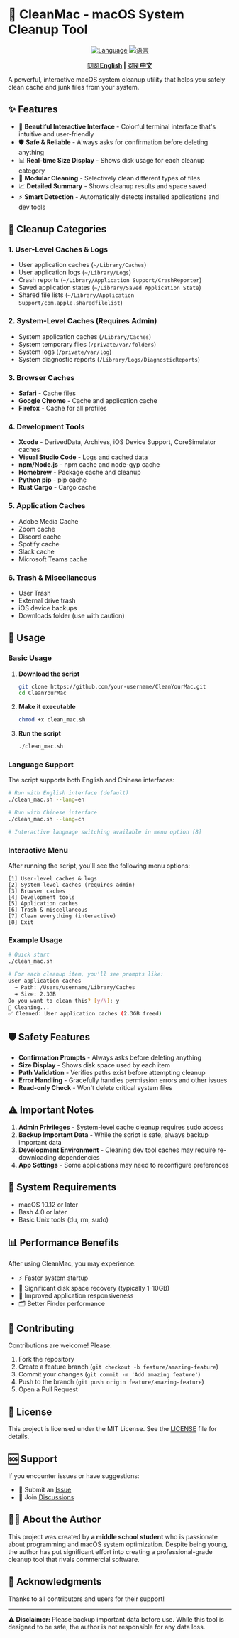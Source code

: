 # 🧼 CleanMac - macOS System Cleanup Tool

<div align="center">

[![Language](https://img.shields.io/badge/Language-English-blue.svg)](README.md)
[![语言](https://img.shields.io/badge/语言-中文-red.svg)](README_CN.md)

**[🇺🇸 English](README.md) | [🇨🇳 中文](README_CN.md)**

</div>

A powerful, interactive macOS system cleanup utility that helps you safely clean cache and junk files from your system.

## ✨ Features

- 🎨 **Beautiful Interactive Interface** - Colorful terminal interface that's intuitive and user-friendly
- 🛡️ **Safe & Reliable** - Always asks for confirmation before deleting anything
- 📊 **Real-time Size Display** - Shows disk usage for each cleanup category
- 🎯 **Modular Cleaning** - Selectively clean different types of files
- 📈 **Detailed Summary** - Shows cleanup results and space saved
- ⚡ **Smart Detection** - Automatically detects installed applications and dev tools

## 🧹 Cleanup Categories

### 1. User-Level Caches & Logs
- User application caches (`~/Library/Caches`)
- User application logs (`~/Library/Logs`)
- Crash reports (`~/Library/Application Support/CrashReporter`)
- Saved application states (`~/Library/Saved Application State`)
- Shared file lists (`~/Library/Application Support/com.apple.sharedfilelist`)

### 2. System-Level Caches (Requires Admin)
- System application caches (`/Library/Caches`)
- System temporary files (`/private/var/folders`)
- System logs (`/private/var/log`)
- System diagnostic reports (`/Library/Logs/DiagnosticReports`)

### 3. Browser Caches
- **Safari** - Cache files
- **Google Chrome** - Cache and application cache
- **Firefox** - Cache for all profiles

### 4. Development Tools
- **Xcode** - DerivedData, Archives, iOS Device Support, CoreSimulator caches
- **Visual Studio Code** - Logs and cached data
- **npm/Node.js** - npm cache and node-gyp cache
- **Homebrew** - Package cache and cleanup
- **Python pip** - pip cache
- **Rust Cargo** - Cargo cache

### 5. Application Caches
- Adobe Media Cache
- Zoom cache
- Discord cache
- Spotify cache
- Slack cache
- Microsoft Teams cache

### 6. Trash & Miscellaneous
- User Trash
- External drive trash
- iOS device backups
- Downloads folder (use with caution)

## 🚀 Usage

### Basic Usage

1. **Download the script**
   ```bash
   git clone https://github.com/your-username/CleanYourMac.git
   cd CleanYourMac
   ```

2. **Make it executable**
   ```bash
   chmod +x clean_mac.sh
   ```

3. **Run the script**
   ```bash
   ./clean_mac.sh
   ```

### Language Support

The script supports both English and Chinese interfaces:

```bash
# Run with English interface (default)
./clean_mac.sh --lang=en

# Run with Chinese interface
./clean_mac.sh --lang=cn

# Interactive language switching available in menu option [8]
```

### Interactive Menu

After running the script, you'll see the following menu options:

```
[1] User-level caches & logs
[2] System-level caches (requires admin)
[3] Browser caches
[4] Development tools
[5] Application caches
[6] Trash & miscellaneous
[7] Clean everything (interactive)
[8] Exit
```

### Example Usage

```bash
# Quick start
./clean_mac.sh

# For each cleanup item, you'll see prompts like:
User application caches
  → Path: /Users/username/Library/Caches
  → Size: 2.3GB
Do you want to clean this? [y/N]: y
🧹 Cleaning...
✅ Cleaned: User application caches (2.3GB freed)
```

## 🛡️ Safety Features

- **Confirmation Prompts** - Always asks before deleting anything
- **Size Display** - Shows disk space used by each item
- **Path Validation** - Verifies paths exist before attempting cleanup
- **Error Handling** - Gracefully handles permission errors and other issues
- **Read-only Check** - Won't delete critical system files

## ⚠️ Important Notes

1. **Admin Privileges** - System-level cache cleanup requires sudo access
2. **Backup Important Data** - While the script is safe, always backup important data
3. **Development Environment** - Cleaning dev tool caches may require re-downloading dependencies
4. **App Settings** - Some applications may need to reconfigure preferences

## 🔧 System Requirements

- macOS 10.12 or later
- Bash 4.0 or later
- Basic Unix tools (du, rm, sudo)

## 📊 Performance Benefits

After using CleanMac, you may experience:

- ⚡ Faster system startup
- 💾 Significant disk space recovery (typically 1-10GB)
- 🔄 Improved application responsiveness
- 🗂️ Better Finder performance

## 🤝 Contributing

Contributions are welcome! Please:

1. Fork the repository
2. Create a feature branch (`git checkout -b feature/amazing-feature`)
3. Commit your changes (`git commit -m 'Add amazing feature'`)
4. Push to the branch (`git push origin feature/amazing-feature`)
5. Open a Pull Request

## 📝 License

This project is licensed under the MIT License. See the [LICENSE](LICENSE) file for details.

## 🆘 Support

If you encounter issues or have suggestions:

- 📧 Submit an [Issue](https://github.com/your-username/CleanYourMac/issues)
- 💬 Join [Discussions](https://github.com/your-username/CleanYourMac/discussions)

## 👨‍💻 About the Author

This project was created by **a middle school student** who is passionate about programming and macOS system optimization. Despite being young, the author has put significant effort into creating a professional-grade cleanup tool that rivals commercial software.

## 🎉 Acknowledgments

Thanks to all contributors and users for their support!

---

**⚠️ Disclaimer:** Please backup important data before use. While this tool is designed to be safe, the author is not responsible for any data loss.